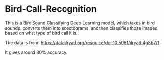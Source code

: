 # Bird-Call-Recognition
This is a Bird Sound Classifying Deep Learning model, which takes in bird sounds, converts them into spectograms, and then classifies those images based on what type of bird call it is. 

The data is from: https://datadryad.org/resource/doi:10.5061/dryad.4g8b7/1

It gives around 80% accuracy. 
